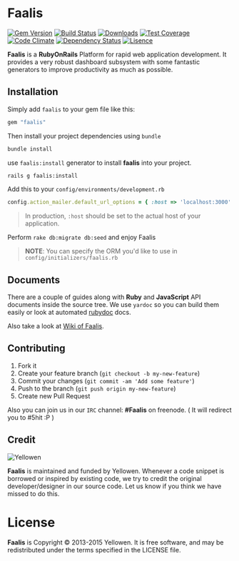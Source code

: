 # Faalis
[![Gem Version](https://img.shields.io/gem/v/faalis.svg?style=flat)](http://badge.fury.io/rb/faalis)
[![Build Status](https://travis-ci.org/Yellowen/Faalis.svg?branch=master)](https://travis-ci.org/Yellowen/Faalis)
[![Downloads](https://img.shields.io/gem/dt/faalis.svg)](http://rubygems.org/gems/faalis)
[![Test Coverage](https://codeclimate.com/github/Yellowen/Faalis/badges/coverage.svg)](https://codeclimate.com/github/Yellowen/Faalis/coverage)
[![Code Climate](https://codeclimate.com/github/Yellowen/Faalis/badges/gpa.svg)](https://codeclimate.com/github/Yellowen/Faalis)
[![Dependency Status](https://gemnasium.com/Yellowen/Faalis.svg)](https://gemnasium.com/Yellowen/Faalis)
[![Lisence](https://img.shields.io/github/license/Yellowen/Faalis.svg)](http://www.gnu.org/licenses/old-licenses/gpl-2.0.en.html)

**Faalis** is a **RubyOnRails** Platform for rapid web application development. It provides a very
robust dashboard subsystem with some fantastic generators to improve productivity as much as possible.


## Installation
Simply add `faalis` to your gem file like this:

```ruby
gem "faalis"
```

Then install your project dependencies using `bundle`

```bash
bundle install
```

use `faalis:install` generator to install **faalis** into your project.

```bash
rails g faalis:install
```

Add this to your `config/environments/development.rb`

```ruby
config.action_mailer.default_url_options = { :host => 'localhost:3000' }
```
> In production, `:host` should be set to the actual host of your application.

Perform `rake db:migrate db:seed` and enjoy Faalis

> **NOTE**: You can specify the ORM you'd like to use in `config/initializers/faalis.rb`

## Documents
There are a couple of guides along with **Ruby** and **JavaScript** API documents
inside the source tree. We use `yardoc` so you can build them easily or look at automated [rubydoc](http://rubydoc.info/gems/faalis)
docs.

Also take a look at [Wiki of Faalis](https://github.com/Yellowen/Faalis/wiki).

## Contributing

1. Fork it
2. Create your feature branch (`git checkout -b my-new-feature`)
3. Commit your changes (`git commit -am 'Add some feature'`)
4. Push to the branch (`git push origin my-new-feature`)
5. Create new Pull Request

Also you can join us in our `IRC` channel: **#Faalis** on freenode. ( It will redirect you to #5hit :P )

## Credit
![Yellowen](http://www.yellowen.com/images/logo.png)

**Faalis**  is maintained and funded by Yellowen. Whenever a code snippet is borrowed or inspired by existing code, we try to credit the original developer/designer in our source code. Let us know if you think we have missed to do this.


# License

**Faalis** is Copyright © 2013-2015 Yellowen. It is free software, and may be redistributed under the terms specified in the LICENSE file.
